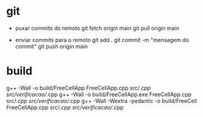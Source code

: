 # git
- puxar commits do remoto
git fetch origin main
git pull origin main

- enviar commits para o remoto
git add .
git commit -m "mensagem do commit"
git push origin main

# build
g++ -Wall -o build/FreeCellApp FreeCellApp.cpp src/*.cpp src/verificacao/*.cpp
g++ -Wall -o build/FreeCellApp.exe FreeCellApp.cpp src/*.cpp src/verificacao/*.cpp
g++ -Wall -Wextra -pedantic -o build/FreeCell FreeCellApp.cpp src/*.cpp src/verificacao/*.cpp